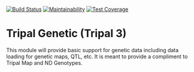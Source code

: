 [![Build Status](https://travis-ci.org/UofS-Pulse-Binfo/tripal_genetic.svg?branch=master)](https://travis-ci.org/UofS-Pulse-Binfo/tripal_genetic)
[![Maintainability](https://api.codeclimate.com/v1/badges/db8bad906e18da15382e/maintainability)](https://codeclimate.com/github/UofS-Pulse-Binfo/tripal_genetic/maintainability)
[![Test Coverage](https://api.codeclimate.com/v1/badges/db8bad906e18da15382e/test_coverage)](https://codeclimate.com/github/UofS-Pulse-Binfo/tripal_genetic/test_coverage)

# Tripal Genetic (Tripal 3)

This module will provide basic support for genetic data including data loading
for genetic maps, QTL, etc. It is meant to provide a compliment to Tripal Map
and ND Genotypes.
